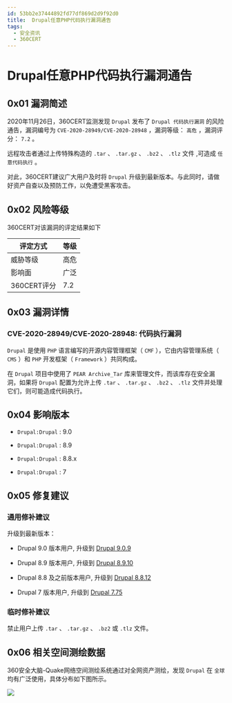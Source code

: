 ```yaml
---
id: 53bb2e37444892fd77df869d2d9f92d0
title:  Drupal任意PHP代码执行漏洞通告
tags: 
  - 安全资讯
  - 360CERT
---
```


#  Drupal任意PHP代码执行漏洞通告

0x01 漏洞简述
---------


2020年11月26日，360CERT监测发现 `Drupal` 发布了 `Drupal 代码执行漏洞` 的风险通告，漏洞编号为 `CVE-2020-28949/CVE-2020-28948` ，漏洞等级： `高危` ，漏洞评分： `7.2` 。

远程攻击者通过上传特殊构造的 `.tar` 、 `.tar.gz` 、 `.bz2` 、 `.tlz` 文件 ,可造成 `任意代码执行` 。

对此，360CERT建议广大用户及时将 `Drupal` 升级到最新版本。与此同时，请做好资产自查以及预防工作，以免遭受黑客攻击。

0x02 风险等级
---------

360CERT对该漏洞的评定结果如下



| 评定方式 | 等级 |
| --- | --- |
| 威胁等级 | 高危 |
| 影响面 | 广泛 |
| 360CERT评分 | 7.2 |

0x03 漏洞详情
---------

### CVE-2020-28949/CVE-2020-28948: 代码执行漏洞

 `Drupal` 是使用 `PHP` 语言编写的开源内容管理框架（ `CMF` ），它由内容管理系统（ `CMS` ）和 `PHP` 开发框架（ `Framework` ）共同构成。

在 `Drupal` 项目中使用了 `PEAR Archive_Tar` 库来管理文件，而该库存在安全漏洞，如果将 `Drupal` 配置为允许上传 `.tar` 、 `.tar.gz` 、 `.bz2` 、 `.tlz` 文件并处理它们，则可能造成代码执行。

0x04 影响版本
---------

- `Drupal:Drupal` : 9.0

- `Drupal:Drupal` : 8.9

- `Drupal:Drupal` : 8.8.x

- `Drupal:Drupal` : 7

0x05 修复建议
---------

### 通用修补建议

升级到最新版本：

- Drupal 9.0 版本用户, 升级到 [Drupal 9.0.9](https://www.drupal.org/project/drupal/releases/9.0.9)



- Drupal 8.9 版本用户, 升级到 [Drupal 8.9.10](https://www.drupal.org/project/drupal/releases/8.9.10)



- Drupal 8.8 及之前版本用户, 升级到 [Drupal 8.8.12](https://www.drupal.org/project/drupal/releases/8.8.12)



- Drupal 7 版本用户, 升级到 [Drupal 7.75](https://www.drupal.org/project/drupal/releases/7.75)



### 临时修补建议

禁止用户上传 `.tar` 、 `.tar.gz` 、 `.bz2` 或 `.tlz` 文件。

0x06 相关空间测绘数据
-------------

360安全大脑-Quake网络空间测绘系统通过对全网资产测绘，发现 `Drupal` 在 `全球` 均有广泛使用，具体分布如下图所示。

![](https://p403.ssl.qhimgs4.com/t019af66f8428280e59.png)